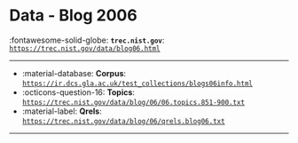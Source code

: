 # Data - Blog 2006 

:fontawesome-solid-globe: **`trec.nist.gov`**: [`https://trec.nist.gov/data/blog06.html`](https://trec.nist.gov/data/blog06.html)

---

- :material-database: **Corpus**: [`https://ir.dcs.gla.ac.uk/test_collections/blogs06info.html`](https://ir.dcs.gla.ac.uk/test_collections/blogs06info.html)
- :octicons-question-16: **Topics**: [`https://trec.nist.gov/data/blog/06/06.topics.851-900.txt`](https://trec.nist.gov/data/blog/06/06.topics.851-900.txt)
- :material-label: **Qrels**: [`https://trec.nist.gov/data/blog/06/qrels.blog06.txt`](https://trec.nist.gov/data/blog/06/qrels.blog06.txt)


---

